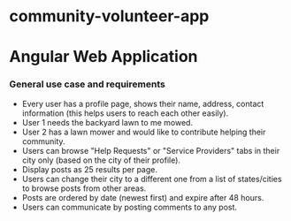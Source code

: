 # community-volunteer-app
# Angular Web Application
### General use case and requirements
* Every user has a profile page, shows their name, address, contact information (this helps users to reach each other easily).
* User 1 needs the backyard lawn to me mowed.
* User 2 has a lawn mower and would like to contribute helping their community.
* Users can browse "Help Requests" or "Service Providers" tabs in their city only (based on the city of their profile). 
* Display posts as 25 results per page.
* Users can change their city to a different one from a list of states/cities to browse posts from other areas.
* Posts are ordered by date (newest first) and expire after 48 hours.
* Users can communicate by posting comments to any post.
      
